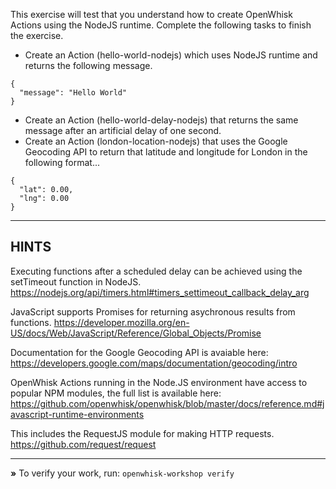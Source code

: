 This exercise will test that you understand how to create OpenWhisk Actions
using the NodeJS runtime. Complete the following tasks to finish the exercise.

- Create an Action (hello-world-nodejs) which uses NodeJS runtime and returns the following message.

```
{
  "message": "Hello World"
}
```

- Create an Action (hello-world-delay-nodejs) that returns the same message 
  after an artificial delay of one second.
- Create an Action (london-location-nodejs) that uses the Google Geocoding API 
  to return that latitude and longitude for London in the following format...

```
{
  "lat": 0.00,
  "lng": 0.00
}
```

----------------------------------------------------------------------
## HINTS

Executing functions after a scheduled delay can be achieved using the 
setTimeout function in NodeJS.
https://nodejs.org/api/timers.html#timers_settimeout_callback_delay_arg

JavaScript supports Promises for returning asychronous results from functions.
https://developer.mozilla.org/en-US/docs/Web/JavaScript/Reference/Global_Objects/Promise

Documentation for the Google Geocoding API is avaiable here:
https://developers.google.com/maps/documentation/geocoding/intro

OpenWhisk Actions running in the Node.JS environment have access to popular 
NPM modules, the full list is available here: 
https://github.com/openwhisk/openwhisk/blob/master/docs/reference.md#javascript-runtime-environments

This includes the RequestJS module for making HTTP requests.
https://github.com/request/request


----------------------------------------------------------------------

 __»__ To verify your work, run: `openwhisk-workshop verify`
